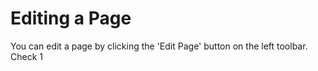# Editing a Page

You can edit a page by clicking the 'Edit Page' button on the left toolbar. Check 1